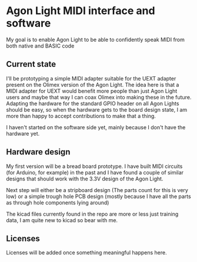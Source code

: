 # Agon Light MIDI interface and software

My goal is to enable Agon Light to be able to confidently speak MIDI from both native and BASIC code

## Current state

I'll be prototyping a simple MIDI adapter suitable for the UEXT adapter present on the Olimex version of the Agon Light. The idea here is that a MIDI adapter for UEXT would benefit more people than just Agon Light users and maybe that way I can coax Olimex into making these in the future. Adapting the hardware for the standard GPIO header on all Agon Lights should be easy, so when the hardware gets to the board design state, I am more than happy to accept contributions to make that a thing.

I haven't started on the software side yet, mainly because I don't have the hardware yet.

## Hardware design

My first version will be a bread board prototype. I have built MIDI circuits (for Arduino, for example) in the past and I have found a couple of similar designs that should work with the 3.3V design of the Agon Light.

Next step will either be a stripboard design (The parts count for this is very low) or a simple trough hole PCB design (mostly because I have all the parts as through hole components lying around)

The kicad files currently found in the repo are more or less just training data, I am quite new to kicad so bear with me.

## Licenses

Licenses will be added once something meaningful happens here.
